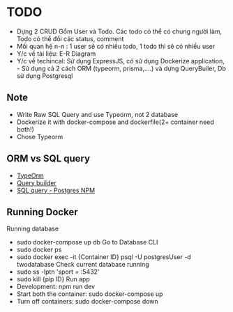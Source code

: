 # TODO
 - Dựng 2 CRUD Gồm User và Todo. Các todo có thể có chung người làm, Todo có thể đổi các status, comment
 - Mối quan hệ n-n : 1 user sẽ có nhiều todo, 1 todo thì sẽ có nhiều user
 - Y/c về tài liệu: E-R Diagram
 - Y/c về techincal: Sử dụng ExpressJS, có sử dụng Dockerize application,  - Sử dụng cả 2 cách ORM (typeorm, prisma,….) và dựng QueryBuiler, Db sử dụng Postgresql
## Note
 - Write Raw SQL Query and use Typeorm, not 2 database
 - Dockerize it with docker-compose and dockerfile(2+ container need both!)
 - Chose Typeorm

 ## ORM vs SQL query
 - [TypeOrm](https://typeorm.io/)
 - [Query builder](https://typeorm.io/select-query-builder)
 - [SQL query - Postgres NPM](https://www.npmjs.com/package/pg)

 ## Running Docker
 Running database
 - sudo docker-compose up db
 Go to Database CLI
 - sudo docker ps
 - sudo docker exec -it {Container ID} psql -U postgresUser -d twodatabase
 Check current database running
 - sudo ss -lptn 'sport = :5432'
 - sudo kill {pip ID}
 Run app
 - Development: npm run dev
 - Start both the container: sudo docker-compose up
 - Turn off containers: sudo docker-compose down
